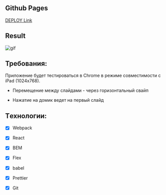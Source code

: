 ## Github Pages

[DEPLOY Link](https://polunekas.github.io/clm-onpoint/)

## Result

![gif](https://github.com/polunekas/clm-onpoint/assets/113113355/ca7324fd-9bb7-42c0-ba0b-dc185537a128)

## Требования:

Приложение будет тестироваться в Chrome в режиме совместимости с iPad (1024x768).

- Перемещение между слайдами - через горизонтальный свайп

- Нажатие на домик ведет на первый слайд

## Тexнологии:

- [x] Webpack

- [x] React

- [x] BEM

- [x] Flex

- [x] babel

- [x] Prettier

- [x] Git

